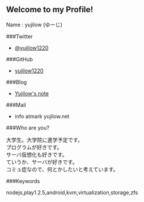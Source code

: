 ## Welcome to my Profile!

Name : yujilow (ゆーじ)  

###Twitter
* [@yujilow1220](https://twitter.com/yujilow1220)

###GitHub
* [yujilow1220](https://github.com/yujilow1220)

###Blog
* [Yujilow's note](http://yujilow1220.github.io/blog)

###Mail
* info atmark yujilow.net

###Who are you?

大学生。大学院に進学予定です。  
プログラムが好きです。  
サーバ仮想化も好きです。  
ていうか、サーバが好きです。  
コミュ症なので、何とかしたいと考えています。  

###Keywords

nodejs,play1.2.5,android,kvm,virtualization,storage,zfs
